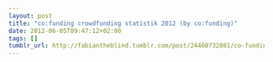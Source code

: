 ```yaml
---
layout: post
title: "co:funding crowdfunding statistik 2012 (by co:funding)"
date: 2012-06-05T09:47:12+02:00
tags: []
tumblr_url: http://fabiantheblind.tumblr.com/post/24460732081/co-funding-crowdfunding-statistik-2012-by
---
```

